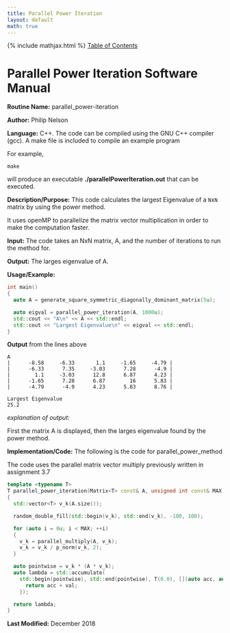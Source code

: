 ```yaml
---
title: Parallel Power Iteration
layout: default
math: true
---
```

{% include mathjax.html %}
<a href="https://philipnelson5.github.io/math4610/SoftwareManual"> Table of Contents </a>
# Parallel Power Iteration Software Manual

**Routine Name:** parallel_power-iteration

**Author:** Philip Nelson

**Language:** C++. The code can be compiled using the GNU C++ compiler (gcc). A make file is included to compile an example program

For example,

```
make
```

will produce an executable **./parallelPowerIteration.out** that can be executed.

**Description/Purpose:** This code calculates the largest Eigenvalue of a `N`x`N` matrix by using the power method.

It uses openMP to parallelize the matrix vector multiplication in order to make the computation faster.

**Input:** The code takes an NxN matrix, A, and the number of iterations to run the method for.

**Output:** The larges eigenvalue of A. 

**Usage/Example:**

``` cpp
int main()
{
  auto A = generate_square_symmetric_diagonally_dominant_matrix(5u);

  auto eigval = parallel_power_iteration(A, 1000u);
  std::cout << "A\n" << A << std::endl;
  std::cout << "Largest Eigenvalue\n" << eigval << std::endl;
}
```

**Output** from the lines above
```
A
|      -8.58     -6.33       1.1     -1.65     -4.79 |
|      -6.33      7.35     -3.03      7.28      -4.9 |
|        1.1     -3.03      12.8      6.87      4.23 |
|      -1.65      7.28      6.87        16      5.83 |
|      -4.79      -4.9      4.23      5.83      8.76 |

Largest Eigenvalue
25.2
```

_explanation of output_:

First the matrix A is displayed, then the larges eigenvalue found by the power method.

**Implementation/Code:** The following is the code for parallel_power_method

The code uses the parallel matrix vector multiply previously written in assignment 3.7

``` cpp
template <typename T>
T parallel_power_iteration(Matrix<T> const& A, unsigned int const& MAX)
{
  std::vector<T> v_k(A.size());

  random_double_fill(std::begin(v_k), std::end(v_k), -100, 100);

  for (auto i = 0u; i < MAX; ++i)
  {
    v_k = parallel_multiply(A, v_k);
    v_k = v_k / p_norm(v_k, 2);
  }

  auto pointwise = v_k * (A * v_k);
  auto lambda = std::accumulate(
    std::begin(pointwise), std::end(pointwise), T(0.0), [](auto acc, auto val) {
      return acc + val;
    });

  return lambda;
}
```

**Last Modified:** December 2018
